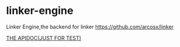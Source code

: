 # linker-engine
Linker Engine,the backend for linker https://github.com/arcosx/linker

[THE APIDOC(JUST FOR TEST)](https://documenter.getpostman.com/view/1995352/RzZ7mzfM)